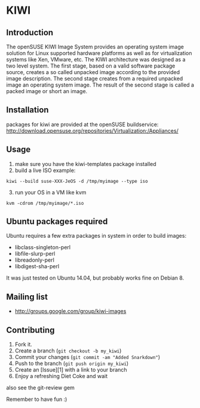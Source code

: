 KIWI
====

Introduction
------------

The openSUSE KIWI Image System provides an operating
system image solution for Linux supported hardware platforms as
well as for virtualization systems like Xen, VMware, etc. The KIWI
architecture was designed as a two level system. The first stage,
based on a valid software package source, creates a so called 
unpacked image according to the provided image description.
The second stage creates from a required unpacked image an
operating system image. The result of the second stage is called
a packed image or short an image.

Installation
------------

packages for kiwi are provided at the openSUSE buildservice:
http://download.opensuse.org/repositories/Virtualization:/Appliances/

Usage
-----

1. make sure you have the kiwi-templates package installed
2. build a live ISO example:

```
kiwi --build suse-XXX-JeOS -d /tmp/myimage --type iso
```

3. run your OS in a VM like kvm

```
kvm -cdrom /tmp/myimage/*.iso
```

Ubuntu packages required
------------------------

Ubuntu requires a few extra packages in system in order to build images:

* libclass-singleton-perl
* libfile-slurp-perl
* libreadonly-perl
* libdigest-sha-perl

It was just tested on Ubuntu 14.04, but probably works fine on Debian 8.

Mailing list
------------

*  http://groups.google.com/group/kiwi-images

Contributing
------------

1. Fork it.
2. Create a branch (`git checkout -b my_kiwi`)
3. Commit your changes (`git commit -am "Added Snarkdown"`)
4. Push to the branch (`git push origin my_kiwi`)
5. Create an [Issue][1] with a link to your branch
6. Enjoy a refreshing Diet Coke and wait

also see the git-review gem

Remember to have fun :)
